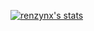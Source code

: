 [![renzynx's stats](https://github-readme-stats.vercel.app/api?username=renzynx)](https://github.com/anuraghazra/github-readme-stats)

